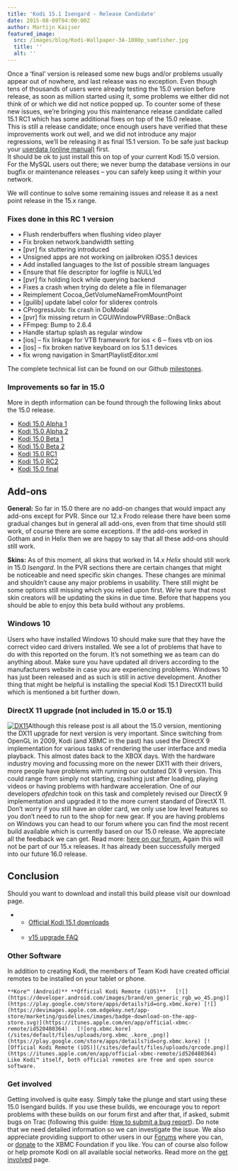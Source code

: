 ```yaml
---
title: 'Kodi 15.1 Isengard - Release Candidate'
date: 2015-08-09T04:00:00Z
author: Martijn Kaijser
featured_image:
  src: /images/blog/Kodi-Wallpaper-3A-1080p_samfisher.jpg
  title: ''
  alt: ''
---
```

Once a ‘final’ version is released some new bugs and/or problems usually appear out of nowhere, and last release was no exception. Even though tens of thousands of users were already testing the 15.0 version before release, as soon as million started using it, some problems we either did not think of or which we did not notice popped up. To counter some of these new issues, we’re bringing you this maintenance release candidate called 15.1 RC1 which has some additional fixes on top of the 15.0 release.  
 This is still a release candidate; once enough users have verified that these improvements work out well, and we did not introduce any major regressions, we’ll be releasing it as final 15.1 version. To be safe just backup your [userdata (online manual)](https://kodi.wiki/view/Userdata) first.  
 It should be ok to just install this on top of your current Kodi 15.0 version. For the MySQL users out there; we never bump the database versions in our bugfix or maintenance releases – you can safely keep using it within your network.

 We will continue to solve some remaining issues and release it as a next point release in the 15.x range.

 ### Fixes done in this RC 1 version

 
 * • Flush renderbuffers when flushing video player
 * • Fix broken network.bandwidth setting
 * • [pvr] fix stuttering introduced
 * • Unsigned apps are not working on jailbroken iOS5.1 devices
 * • Add installed languages to the list of possible stream languages
 * • Ensure that file descriptor for logfile is NULL’ed
 * • [pvr] fix holding lock while querying backend
 * • Fixes a crash when trying do delete a file in filemanager
 * • Reimplement Cocoa\_GetVolumeNameFromMountPoint
 * • [guilib] update label color for sliderex controls
 * • CProgressJob: fix crash in DoModal
 * • [pvr] fix missing return in CGUIWindowPVRBase::OnBack
 * • FFmpeg: Bump to 2.6.4
 * • Handle startup splash as regular window
 * • [ios] – fix linkage for VTB framework for ios \< 6 – fixes vtb on ios
 * • [ios] – fix broken native keyboard on ios 5.1.1 devices
 * • fix wrong navigation in SmartPlaylistEditor.xml
 
 The complete technical list can be found on our Github [milestones](https://github.com/xbmc/xbmc/milestones?direction=desc&sort=due_date&state=closed).

 ### Improvements so far in 15.0

 More in depth information can be found through the following links about the 15.0 release.

 
 * [Kodi 15.0 Alpha 1](/article/kodi-150-alpha-1-road-isengard) 
 * [Kodi 15.0 Alpha 2](/article/kodi-150-isengard-alpha-2)
 * [Kodi 15.0 Beta 1](/article/kodi-150-isengard-beta-1 "Kodi 15.0 Isengard – Beta 1")
 * [Kodi 15.0 Beta 2](/article/kodi-150-isengard--beta-2 "Kodi 15.0 Isengard – Beta 2")
 * [Kodi 15.0 RC1](/article/kodi-150-isengard-rc-1)
 * [Kodi 15.0 RC2](/article/kodi-150-isengard--rc-2)
 * [Kodi 15.0 final](/article/kodi-150-isengard-one-release-rule-them-all)
 
 Add-ons
-------

 **General:** So far in 15.0 there are no add-on changes that would impact any add-ons except for PVR. Since our 12.x Frodo release there have been some gradual changes but in general all add-ons, even from that time should still work, of course there are some exceptions. If the add-ons worked in Gotham and in Helix then we are happy to say that all these add-ons should still work.

 **Skins:** As of this moment, all skins that worked in 14.x *Helix* should still work in 15.0 *Isengard*. In the PVR sections there are certain changes that might be noticeable and need specific skin changes. These changes are minimal and shouldn’t cause any major problems in usability. There still might be some options still missing which you relied upon first. We’re sure that most skin creators will be updating the skins in due time. Before that happens you should be able to enjoy this beta build without any problems.

 ### Windows 10

 Users who have installed Windows 10 should make sure that they have the correct video card drivers installed. We see a lot of problems that have to do with this reported on the forum. It’s not something we as team can do anything about. Make sure you have updated all drivers according to the manufacturers website in case you are experiencing problems. Windows 10 has just been released and as such is still in active development. Another thing that might be helpful is installing the special Kodi 15.1 DirectX11 build which is mentioned a bit further down.

 ###  DirectX 11 upgrade (not included in 15.0 or 15.1)

 [![DX11](/sites/default/files/uploads/DX11.png)](/sites/default/files/uploads/DX11.png)Although this release post is all about the 15.0 version, mentioning the DX11 upgrade for next version is very important. Since switching from OpenGL in 2009, Kodi (and XBMC in the past) has used the DirectX 9 implementation for various tasks of rendering the user interface and media playback. This almost dates back to the XBOX days. With the hardware industry moving and focussing more on the newer DX11 with their drivers, more people have problems with running our outdated DX 9 version. This could range from simply not starting, crashing just after loading, playing videos or having problems with hardware acceleration. One of our developers *afedchin* took on this task and completely revised our DirectX 9 implementation and upgraded it to the more current standard of DirectX 11. Don’t worry if you still have an older card, we only use low level features so you don’t need to run to the shop for new gear. If you are having problems on Windows you can head to our forum where you can find the most recent build available which is currently based on our 15.0 release. We appreciate all the feedback we can get. Read more: [here on our forum.](https://forum.kodi.tv/showthread.php?tid=218274) Again this will not be part of our 15.x releases. It has already been successfully merged into our future 16.0 release.

 Conclusion
----------

 Should you want to download and install this build please visit our download page.

 
 * * [Official Kodi 15.1 downloads](/download)
 * * [v15 upgrade FAQ](https://kodi.wiki/view/Isengard_FAQ)
 
 ### Other Software

 In addition to creating Kodi, the members of Team Kodi have created official remotes to be installed on your tablet or phone.

    **Kore™ (Android)** **Official Kodi Remote (iOS)**   [![](https://developer.android.com/images/brand/en_generic_rgb_wo_45.png)](https://play.google.com/store/apps/details?id=org.xbmc.kore) [![](https://devimages.apple.com.edgekey.net/app-store/marketing/guidelines/images/badge-download-on-the-app-store.svg)](https://itunes.apple.com/en/app/official-xbmc-remote/id520480364)   [![org.xbmc.kore](/sites/default/files/uploads/org.xbmc_.kore_.png)](https://play.google.com/store/apps/details?id=org.xbmc.kore) [![Official Kodi Remote (iOS)](/sites/default/files/uploads/qrcode.png)](https://itunes.apple.com/en/app/official-xbmc-remote/id520480364)    Like Kodi™ itself, both official remotes are free and open source software.

 ### Get involved

 Getting involved is quite easy. Simply take the plunge and start using these 15.0 Isengard builds. If you use these builds, we encourage you to report problems with these builds on our forum first and after that, if asked, submit bugs on Trac (following this guide: [How to submit a bug report](https://kodi.wiki/view/HOW-TO:Submit_a_bug_report)). Do note that we need detailed information so we can investigate the issue. We also appreciate providing support to other users in our [Forums](https://forum.kodi.tv/ "Kodi Forums") where you can, or [donate](/contribute/donate "XBMC Foundation Donations") to the XBMC Foundation if you like. You can of course also follow or help promote Kodi on all available social networks. Read more on the [get involved](/get-involved) page.

  